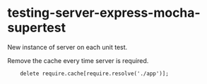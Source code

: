 # testing-server-express-mocha-supertest

New instance of server on each unit test.

Remove the cache every time server is required.

        delete require.cache[require.resolve('./app')];
